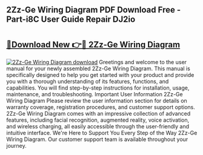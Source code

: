 ## 2Zz-Ge Wiring Diagram PDF Download Free - Part-i8C User Guide Repair DJ2io

# <h2><a href="http://dfm5bw.blite.top/?on=2Zz-Ge+Wiring+Diagram">🔗Download New 👉🔴 2Zz-Ge Wiring Diagram</a></h2>

[![2Zz-Ge Wiring Diagram download](https://i.imgur.com/lujVjoI.png)](http://dfm5bw.blite.top/?on=2Zz-Ge+Wiring+Diagram)
Greetings and welcome to the user manual for your newly assembled 2Zz-Ge Wiring Diagram. This manual is specifically designed to help you get started with your product and provide you with a thorough understanding of its features, functions, and capabilities. You will find step-by-step instructions for installation, usage, maintenance, and troubleshooting. Important User Information 2Zz-Ge Wiring Diagram Please review the user information section for details on warranty coverage, registration procedures, and customer support options. 2Zz-Ge Wiring Diagram comes with an impressive collection of advanced features, including facial recognition, augmented reality, voice activation, and wireless charging, all easily accessible through the user-friendly and intuitive interface. We're Here to Support You Every Step of the Way 2Zz-Ge Wiring Diagram. Our customer support team is available throughout your journey.
